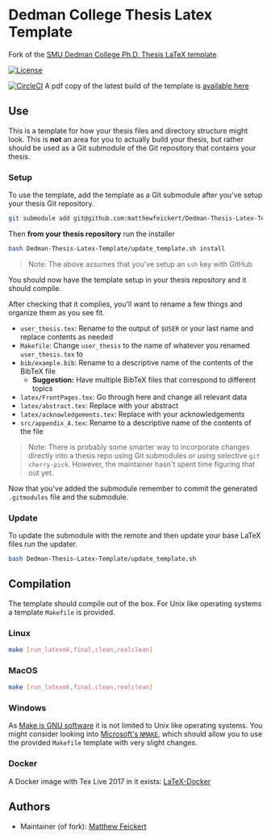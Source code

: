 # Dedman College Thesis Latex Template

Fork of the [SMU Dedman College Ph.D. Thesis LaTeX template](https://www.smu.edu/graduate/CurrentStudents/Graduation/DissThesisGuide)

[![License](https://img.shields.io/badge/License-BSD%203--Clause-blue.svg)](https://opensource.org/licenses/BSD-3-Clause)

[![CircleCI](https://circleci.com/gh/matthewfeickert/Dedman-Thesis-Latex-Template/tree/master.svg?style=svg)](https://circleci.com/gh/matthewfeickert/Dedman-Thesis-Latex-Template/tree/master)
A pdf copy of the latest build of the template is [available here](https://www.physics.smu.edu/mfeickert/dedman-thesis-latex-template/template.pdf)

## Use

This is a template for how your thesis files and directory structure might look. This is **not** an area for you to actually build your thesis, but rather should be used as a Git submodule of the Git repository that contains your thesis.

### Setup

To use the template, add the template as a Git submodule after you've setup your thesis Git repository.

```bash
git submodule add git@github.com:matthewfeickert/Dedman-Thesis-Latex-Template.git
```

Then **from your thesis repository** run the installer

```bash
bash Dedman-Thesis-Latex-Template/update_template.sh install
```

> Note: The above assumes that you've setup an `ssh` key with GitHub

You should now have the template setup in your thesis repository and it should compile.

After checking that it complies, you'll want to rename a few things and organize them as you see fit.

- `user_thesis.tex`: Rename to the output of `$USER` or your last name and replace contents as needed
- `Makefile`: Change `user_thesis` to the name of whatever you renamed `user_thesis.tex` to
- `bib/example.bib`: Rename to a descriptive name of the contents of the BibTeX file
   - **Suggestion:** Have multiple BibTeX files that correspond to different topics
- `latex/FrontPages.tex`: Go through here and change all relevant data
- `latex/abstract.tex`: Replace with your abstract
- `latex/acknowledgements.tex`: Replace with your acknowledgements
- `src/appendix_A.tex`: Rename to a descriptive name of the contents of the file

> Note: There is probably some smarter way to incorporate changes directly into a thesis repo using Git submodules or using selective `git cherry-pick`. However, the maintainer hasn't spent time figuring that out yet.

Now that you've added the submodule remember to commit the generated `.gitmodules` file and the submodule.

### Update

To update the submodule with the remote and then update your base LaTeX files run the updater.

```bash
bash Dedman-Thesis-Latex-Template/update_template.sh
```

## Compilation

The template should compile out of the box. For Unix like operating systems a template `Makefile` is provided.

### Linux

```bash
make [run_latexmk,final,clean,realclean]
```

### MacOS

```bash
make [run_latexmk,final,clean,realclean]
```

### Windows

As [Make is GNU software](https://www.gnu.org/software/make/) it is not limited to Unix like operating systems. You might consider looking into [Microsoft's `NMAKE`](https://msdn.microsoft.com/en-us/library/dd9y37ha.aspx), which should allow you to use the provided `Makefile` template with very slight changes.

### Docker

A Docker image with Tex Live 2017 in it exists: [LaTeX-Docker](https://hub.docker.com/r/matthewfeickert/latex-docker/)


## Authors

 - Maintainer (of fork): [Matthew Feickert](http://www.matthewfeickert.com/)
